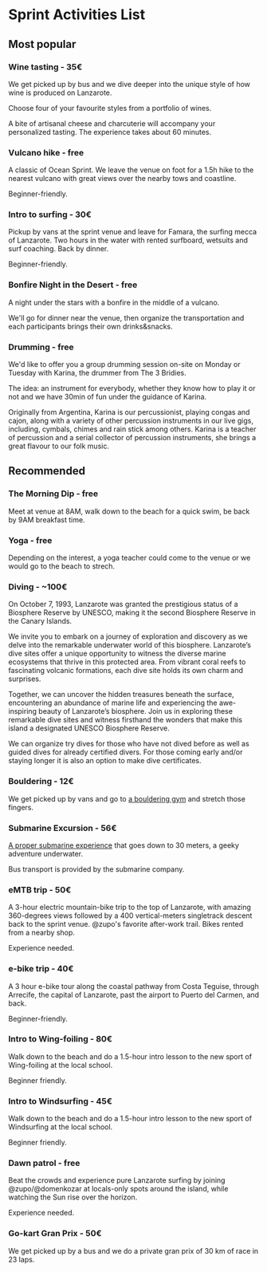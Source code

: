 # Sprint Activities List

## Most popular

### Wine tasting - 35€

We get picked up by bus and we dive deeper into the unique style of how wine is produced on Lanzarote.

Choose four of your favourite styles from a portfolio of wines.

A bite of artisanal cheese and charcuterie will accompany your personalized tasting. The experience takes about 60 minutes.

### Vulcano hike - free

A classic of Ocean Sprint. We leave the venue on foot for a 1.5h hike to the nearest vulcano with great views over the nearby tows and coastline.

Beginner-friendly.

### Intro to surfing - 30€

Pickup by vans at the sprint venue and leave for Famara, the surfing mecca of Lanzarote. Two hours in the water with rented surfboard, wetsuits and surf coaching. Back by dinner.

Beginner-friendly.


### Bonfire Night in the Desert - free

A night under the stars with a bonfire in the middle of a vulcano. 

We'll go for dinner near the venue, then organize the transportation and each participants brings their own drinks&snacks.

### Drumming - free

We'd like to offer you a group drumming session on-site on Monday or Tuesday with Karina, the drummer from The 3 Bridies.

The idea: an instrument for everybody, whether they know how to play it or not and we have 30min of fun under the guidance of Karina.

Originally from Argentina, Karina is our percussionist, playing congas and cajon, along with a variety of other percussion instruments in our live gigs, including, cymbals, chimes and rain stick among others. Karina is a teacher of percussion and a serial collector of percussion instruments, she brings a great flavour to our folk music.

## Recommended

### The Morning Dip - free

Meet at venue at 8AM, walk down to the beach for a quick swim, be back by 9AM breakfast time.

### Yoga - free

Depending on the interest, a yoga teacher could come to the venue or we would go to
the beach to strech.

### Diving - ~100€

On October 7, 1993, Lanzarote was granted the prestigious status of a Biosphere Reserve by UNESCO, making it the second Biosphere Reserve in the Canary Islands.

We invite you to embark on a journey of exploration and discovery as we delve into the remarkable underwater world of this biosphere. Lanzarote’s dive sites offer a unique opportunity to witness the diverse marine ecosystems that thrive in this protected area. From vibrant coral reefs to fascinating volcanic formations, each dive site holds its own charm and surprises.

Together, we can uncover the hidden treasures beneath the surface, encountering an abundance of marine life and experiencing the awe-inspiring beauty of Lanzarote’s biosphere. Join us in exploring these remarkable dive sites and witness firsthand the wonders that make this island a designated UNESCO Biosphere Reserve.

We can organize try dives for those who have not dived before as well as guided dives for already certified divers. For those coming early and/or staying longer it is also an option to make dive certificates.

### Bouldering - 12€

We get picked up by vans and go to [a bouldering gym](https://hangonlanzarote.com/) and stretch those fingers.

### Submarine Excursion - 56€

[A proper submarine experience](https://www.submarinesafaris.com/) that goes down to 30 meters, a geeky adventure underwater.

Bus transport is provided by the submarine company.

### eMTB trip - 50€

A 3-hour electric mountain-bike trip to the top of Lanzarote, with amazing 360-degrees views followed by a 400 vertical-meters singletrack descent back to the sprint venue. @zupo's favorite after-work trail. Bikes rented from a nearby shop.

Experience needed.

### e-bike trip - 40€

A 3 hour e-bike tour along the coastal pathway from Costa Teguise, through Arrecife, the capital of Lanzarote, past the airport to Puerto del Carmen, and back.

Beginner-friendly.


### Intro to Wing-foiling - 80€

Walk down to the beach and do a 1.5-hour intro lesson to the new sport of Wing-foiling at the local school.

Beginner friendly.

### Intro to Windsurfing - 45€

Walk down to the beach and do a 1.5-hour intro lesson to the new sport of Windsurfing at the local school.

Beginner friendly.

### Dawn patrol - free

Beat the crowds and experience pure Lanzarote surfing by joining @zupo/@domenkozar at locals-only spots around the island, while watching the Sun rise over the horizon.

Experience needed.

### Go-kart Gran Prix - 50€

We get picked up by a bus and we do a private gran prix of 30 km of race in 23 laps.
